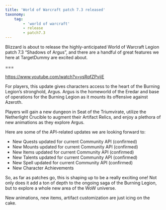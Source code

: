 ```yaml
---
title: 'World of Warcraft patch 7.3 released'
taxonomy:
    tag:
        - 'world of warcraft'
        - release
        - patch7.3
---
```


Blizzard is about to release the highly-anticipated World of Warcraft Legion patch 7.3 “Shadows of Argus”, and there are a handful of great features we here at TargetDummy are excited about.

===

https://www.youtube.com/watch?v=ysRqfZPvijE

For players, this update gives characters access to the heart of the Burning Legion’s stronghold, Argus. Argus is the homeworld of the Eredar and base of operations for the Burning Legion as it mounts its offensive against Azeroth.

Players will gain a new dungeon in Seat of the Triumvirate, utilize the Netherlight Crucible to augment their Artifact Relics, and enjoy a plethora of new animations as they explore Argus. 

Here are some of the API-related updates we are looking forward to:

* New Quests updated for current Community API (confirmed)
* New Mounts  updated for current Community API (confirmed)
* New Items updated for current Community API (confirmed)
* New Talents updated for current Community API (confirmed)
* New Spell updated for current Community API (confirmed)
* New Character Achievements

So, as far as patches go, this is shaping up to be a really exciting one! Not only does it add a ton of depth to the ongoing saga of the Burning Legion, but to explore a whole new area of the WoW universe.

New animations, new items, artifact customization are just icing on the cake.
